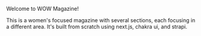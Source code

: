 Welcome to WOW Magazine!

This is a women's focused magazine with several sections, each focusing in a different area. It's built from scratch using next.js, chakra ui, and strapi.
